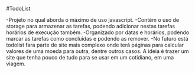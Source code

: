 #TodoList

-Projeto no qual aborda o máximo de uso javascript.
-Contém o uso de storage para armazenar as tarefas, podendo adicionar nestas tarefas horários de execução também.
-Organizado por datas e horários, podendo marcar as tarefas como concluídas e podendo as remover.
-No futuro está todolist fara parte de site mais complexo onde terá páginas para calcular valores de uma moeda para outra, dentre outros casos. A ideia é trazer um site que tenha pouco de tudo para se usar em um cotidiano, em uma viagem.

